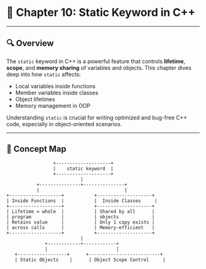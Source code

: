 # 📘 Chapter 10: Static Keyword in C++

---

## 🔍 Overview

The `static` keyword in C++ is a powerful feature that controls **lifetime**, **scope**, and **memory sharing** of variables and objects. This chapter dives deep into how `static` affects:
- Local variables inside functions
- Member variables inside classes
- Object lifetimes
- Memory management in OOP

Understanding `static` is crucial for writing optimized and bug-free C++ code, especially in object-oriented scenarios.

---

## 🧠 Concept Map

```
                 +--------------------+
                 |    static keyword  |
                 +--------------------+
                           |
           +---------------+---------------+
           |                               |
+-------------------+           +--------------------+
| Inside Functions  |           |  Inside Classes     |
+-------------------+           +--------------------+
| Lifetime = whole  |           | Shared by all      |
| program           |           | objects            |
| Retains value     |           | Only 1 copy exists |
| across calls      |           | Memory-efficient   |
+-------------------+           +--------------------+
                           |
              +------------+------------+
              |                         |
   +------------------+      +--------------------------+
   | Static Objects    |      | Object Scope Control     |
